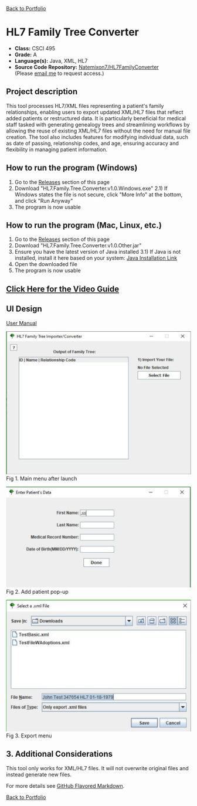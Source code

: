 [Back to Portfolio](./)

HL7 Family Tree Converter
===============

-   **Class:** CSCI 495
-   **Grade:** A
-   **Language(s):** Java, XML, HL7
-   **Source Code Repository:** [Natemixon7/HL7FamilyConverter](https://github.com/Natemixon7/HL7FamilyTreeConverter)  
    (Please [email me](mailto:NRMixon@csustudent.net?subject=GitHub%20Access) to request access.)

## Project description

This tool processes HL7/XML files representing a patient's family relationships, enabling users to export updated XML/HL7 files that reflect added patients or restructured data. It is particularly beneficial for medical staff tasked with generating genealogy trees and streamlining workflows by allowing the reuse of existing XML/HL7 files without the need for manual file creation. The tool also includes features for modifying individual data, such as date of passing, relationship codes, and age, ensuring accuracy and flexibility in managing patient information.

## How to run the program (Windows)
1) Go to the [Releases](https://github.com/AlexThomp1/HL7FamilyTreeConverter/releases) section of this page
2) Download "HL7.Family.Tree.Converter.v1.0.Windows.exe" 
2.1) If Windows states the file is not secure, click "More Info" at the bottom, and click "Run Anyway" 
3) The program is now usable

## How to run the program (Mac, Linux, etc.)
1) Go to the [Releases](https://github.com/AlexThomp1/HL7FamilyTreeConverter/releases) section of this page
2) Download "HL7.Family.Tree.Converter.v1.0.Other.jar" 
3) Ensure you have the latest version of Java installed 
3.1) If Java is not installed, install it here based on your system: [Java Installation Link](https://www.java.com/en/download/manual.jsp)
4) Open the downloaded file
5) The program is now usable

## [Click Here for the Video Guide](https://www.youtube.com/watch?v=darrJ0l5nAI)

## UI Design

[User Manual](pdf/HL7FamilyTreeConverterUserGuide.pdf)

![screenshot](images/HL7Images/MainMenu.png)  
Fig 1. Main menu after launch

![screenshot](images/HL7Images/AddPatient.png)  
Fig 2. Add patient pop-up

![screenshot](images/HL7Images/Export.png)  
Fig 3. Export menu

## 3. Additional Considerations

This tool only works for XML/HL7 files. It will not overwrite original files and instead generate new files.

For more details see [GitHub Flavored Markdown](https://guides.github.com/features/mastering-markdown/).

[Back to Portfolio](./)
